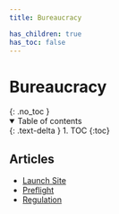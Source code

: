 ```yaml
---
title: Bureaucracy

has_children: true
has_toc: false
---
```


<!-- DO NOT MODIFY -->
<h1>Bureaucracy</h1>{: .no_toc }
<details open markdown="block">
  <summary>
    Table of contents
  </summary>
  {: .text-delta }
1. TOC
{:toc}
</details>
<!-- END DO NOT MODIFY -->

## Articles

-   [Launch Site](launch-site.md)
-   [Preflight](preflight.md)
-   [Regulation](regulation.md)
